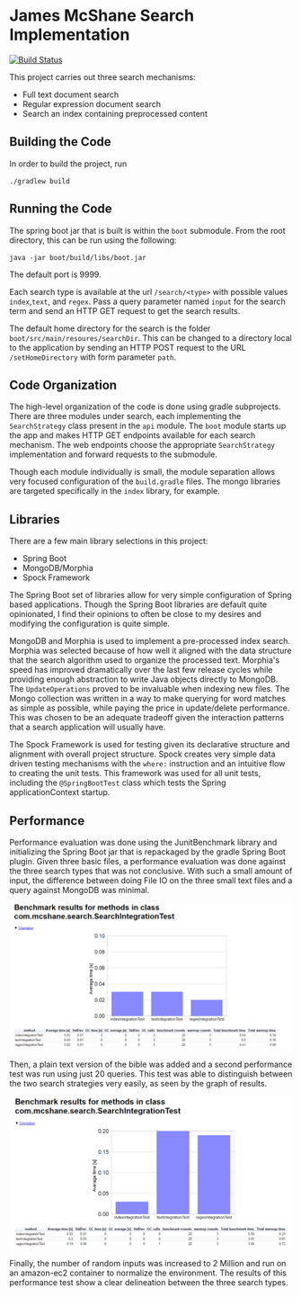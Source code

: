 # James McShane Search Implementation

[![Build Status](https://travis-ci.org/jmcshane/search.svg?branch=master)](https://travis-ci.org/jmcshane/search)

This project carries out three search mechanisms:

* Full text document search
* Regular expression document search
* Search an index containing preprocessed content

## Building the Code

In order to build the project, run

	./gradlew build

## Running the Code

The spring boot jar that is built is within the `boot` submodule.  From the root directory, this can be run using the following:

	java -jar boot/build/libs/boot.jar

The default port is 9999.

Each search type is available at the url `/search/<type>` with possible values `index`,`text`, and `regex`.  Pass a query parameter named `input` for the search term and send an HTTP GET request to get the search results.

The default home directory for the search is the folder `boot/src/main/resoures/searchDir`.  This can be changed to a directory local to the application by sending an HTTP POST request to the URL `/setHomeDirectory` with form parameter `path`.

## Code Organization

The high-level organization of the code is done using gradle subprojects.  There are three modules under search, each implementing the `SearchStrategy` class present in the `api` module.  The `boot` module starts up the app and makes HTTP GET endpoints available for each search mechanism.  The web endpoints choose the appropriate `SearchStrategy` implementation and forward requests to the submodule.

Though each module individually is small, the module separation allows very focused configuration of the `build.gradle` files.  The mongo libraries are targeted specifically in the `index` library, for example.

## Libraries

There are a few main library selections in this project:

* Spring Boot
* MongoDB/Morphia
* Spock Framework

The Spring Boot set of libraries allow for very simple configuration of Spring based applications.  Though the Spring Boot libraries are default quite opinionated, I find their opinions to often be close to my desires and modifying the configuration is quite simple.

MongoDB and Morphia is used to implement a pre-processed index search.  Morphia was selected because of how well it aligned with the data structure that the search algorithm used to organize the processed text.  Morphia's speed has improved dramatically over the last few release cycles while providing enough abstraction to write Java objects directly to MongoDB.  The `UpdateOperations` proved to be invaluable when indexing new files.  The Mongo collection was written in a way to make querying for word matches as simple as possible, while paying the price in update/delete performance.  This was chosen to be an adequate tradeoff given the interaction patterns that a search application will usually have.

The Spock Framework is used for testing given its declarative structure and alignment with overall project structure.  Spock creates very simple data driven testing mechanisms with the `where:` instruction and an intuitive flow to creating the unit tests.  This framework was used for all unit tests, including the `@SpringBootTest` class which tests the Spring applicationContext startup.

## Performance

Performance evaluation was done using the JunitBenchmark library and initializing the Spring Boot jar that is repackaged by the gradle Spring Boot plugin.  Given three basic files, a performance evaluation was done against the three search types that was not conclusive.  With such a small amount of input, the difference between doing File IO on the three small text files and a query against MongoDB was minimal.

![First Performance Test](initialRun.PNG)

Then, a plain text version of the bible was added and a second performance test was run using just 20 queries.  This test was able to distinguish between the two search strategies very easily, as seen by the graph of results.

![Second Performance Test](largeFile20runs.png)

Finally, the number of random inputs was increased to 2 Million and run on an amazon-ec2 container to normalize the environment.  The results of this performance test show a clear delineation between the three search types.

